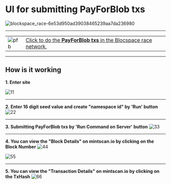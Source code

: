 # UI for submitting PayForBlob txs 

![blockspace_race-6e53d950ad39038465239aa7da236980](https://github.com/bugrazen/payforblob/assets/95212909/943a730e-58a8-4581-b90b-73e2b5fc9955)

---

|  | |
|-----------|-------------|
| ![pfb](https://github.com/bugrazen/payforblob/assets/95212909/dfe43b44-a9b2-4e22-8e78-57e9a66ab30d) |[Click to do the **PayForBlob txs** in the Blocspace race network.](http://www.payforblob.online:8088) |

---

## How is it working

<b>1. Enter site</b>

![11](https://github.com/bugrazen/payforblob/assets/95212909/ca9e4bfc-259c-47d6-a7e1-7347c09f27b1)


---

<b>2. Enter 16 digit seed value and create "namespace id" by 'Run' button</b>
![22](https://github.com/bugrazen/payforblob/assets/95212909/1f03c386-34b8-41f7-9e51-c19945b0d4b2)


---

<b>3. Submitting PayForBlob txs by 'Run Command on Server' button</b>
![33](https://github.com/bugrazen/payforblob/assets/95212909/c4959c63-716b-41a6-8a78-1e7c023b4991)


---

<b>4. You can view the "Block Details" on mintscan.io by clicking on the **Block Number**</b>
![44](https://github.com/bugrazen/payforblob/assets/95212909/a25ce64b-0ee3-4cfc-8398-cb50fbc1d3a6)

![55](https://github.com/bugrazen/payforblob/assets/95212909/bccaef55-5d93-4ec5-a4f6-6392516f50bc)

---

<b>5. You can view the "Transaction Details" on mintscan.io by clicking on the TxHash</b>
![66](https://github.com/bugrazen/payforblob/assets/95212909/d14762d9-70c3-4f2d-93a7-a40b5badd1d5)
